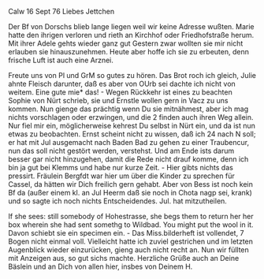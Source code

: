  Calw 16 Sept 76
Liebes Jettchen

Der Bf von Dorschs blieb lange liegen weil wir keine Adresse wußten. Marie hatte den ihrigen verloren und rieth an Kirchhof oder Friedhofstraße herum. Mit ihrer Adele gehts wieder ganz gut Gestern zwar wollten sie mir nicht erlauben sie hinauszunehmen. Heute aber hoffe ich sie zu erbeuten, denn frische Luft ist auch eine Arznei.

Freute uns von Pl und GrM so gutes zu hören. Das Brot roch ich gleich, Julie ahnte Fleisch darunter, daß es aber von OUrb sei dachte ich nicht von weitem. Eine gute mie* das! - Wegen Rückkehr ist eines zu beachten Sophie von Nürt schrieb, sie und Ernstle wollen gern in Vacz zu uns kommen. Nun gienge das prächtig wenn Du sie mitnähmest, aber ich mag nichts vorschlagen oder erzwingen, und die 2 finden auch ihren Weg allein. Nur fiel mir ein, möglicherweise kehrest Du selbst in Nürt ein, und da ist nun etwas zu beobachten. Ernst scheint nicht zu wissen, daß ich 24 nach N soll; er hat mit Jul ausgemacht nach Baden Bad zu gehen zu einer Traubencur, nun das soll nicht gestört werden, verstehst. Und am Ende ists darum besser gar nicht hinzugehen, damit die Rede nicht drauf komme, denn ich bin ja gut bei Klemms und habe nur kurze Zeit. - Hier gibts nichts das pressirt. Fräulein Bergfdt war hier um über die Kinder zu sprechen für Cassel, da hätten wir Dich freilich gern gehabt. Aber von Bess ist noch kein Bf da (außer einem kl. an Jul Heerm daß sie noch in Chota nagp sei, krank) und so sagte ich noch nichts Entscheidendes. Jul. hat mitzutheilen.

If she sees: still somebody of Hohestrasse, she begs them to return her her box wherein she had sent somethg to Wildbad. You might put the wool in it. Davon schiebt sie ein specimen ein. - Das Miss.bilderheft ist vollendet, 7 Bogen nicht einmal voll. Vielleicht hatte ich zuviel gestrichen und im letzten Augenblick wieder einzurücken, gieng auch nicht recht an. Nun wir füllten mit Anzeigen aus, so gut sichs machte. Herzliche Grüße auch an Deine Bäslein und an Dich von allen hier, insbes von Deinem
 H.
